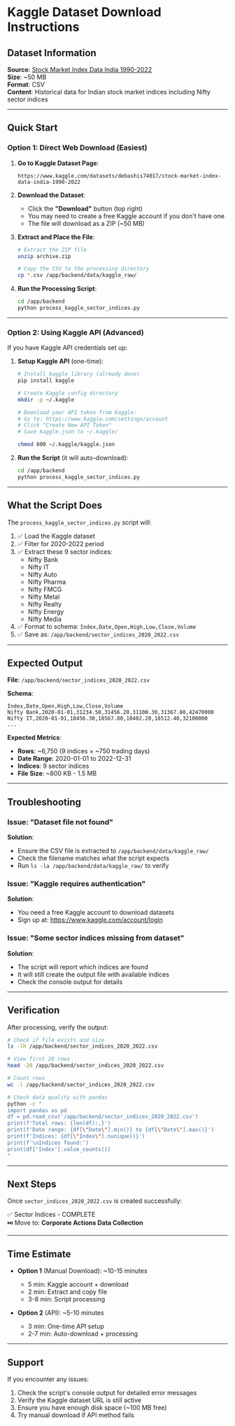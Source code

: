 # Kaggle Dataset Download Instructions

## Dataset Information
**Source**: [Stock Market Index Data India 1990-2022](https://www.kaggle.com/datasets/debashis74017/stock-market-index-data-india-1990-2022)  
**Size**: ~50 MB  
**Format**: CSV  
**Content**: Historical data for Indian stock market indices including Nifty sector indices

---

## Quick Start

### Option 1: Direct Web Download (Easiest)

1. **Go to Kaggle Dataset Page**:
   ```
   https://www.kaggle.com/datasets/debashis74017/stock-market-index-data-india-1990-2022
   ```

2. **Download the Dataset**:
   - Click the **"Download"** button (top right)
   - You may need to create a free Kaggle account if you don't have one
   - The file will download as a ZIP (~50 MB)

3. **Extract and Place the File**:
   ```bash
   # Extract the ZIP file
   unzip archive.zip
   
   # Copy the CSV to the processing directory
   cp *.csv /app/backend/data/kaggle_raw/
   ```

4. **Run the Processing Script**:
   ```bash
   cd /app/backend
   python process_kaggle_sector_indices.py
   ```

---

### Option 2: Using Kaggle API (Advanced)

If you have Kaggle API credentials set up:

1. **Setup Kaggle API** (one-time):
   ```bash
   # Install kaggle library (already done)
   pip install kaggle
   
   # Create Kaggle config directory
   mkdir -p ~/.kaggle
   
   # Download your API token from Kaggle:
   # Go to: https://www.kaggle.com/settings/account
   # Click "Create New API Token"
   # Save kaggle.json to ~/.kaggle/
   
   chmod 600 ~/.kaggle/kaggle.json
   ```

2. **Run the Script** (it will auto-download):
   ```bash
   cd /app/backend
   python process_kaggle_sector_indices.py
   ```

---

## What the Script Does

The `process_kaggle_sector_indices.py` script will:

1. ✅ Load the Kaggle dataset
2. ✅ Filter for 2020-2022 period
3. ✅ Extract these 9 sector indices:
   - Nifty Bank
   - Nifty IT
   - Nifty Auto
   - Nifty Pharma
   - Nifty FMCG
   - Nifty Metal
   - Nifty Realty
   - Nifty Energy
   - Nifty Media
4. ✅ Format to schema: `Index,Date,Open,High,Low,Close,Volume`
5. ✅ Save as: `/app/backend/sector_indices_2020_2022.csv`

---

## Expected Output

**File**: `/app/backend/sector_indices_2020_2022.csv`

**Schema**:
```csv
Index,Date,Open,High,Low,Close,Volume
Nifty Bank,2020-01-01,31234.50,31456.20,31100.30,31367.80,42470000
Nifty IT,2020-01-01,18456.30,18567.80,18402.20,18512.40,32100000
...
```

**Expected Metrics**:
- **Rows**: ~6,750 (9 indices × ~750 trading days)
- **Date Range**: 2020-01-01 to 2022-12-31
- **Indices**: 9 sector indices
- **File Size**: ~800 KB - 1.5 MB

---

## Troubleshooting

### Issue: "Dataset file not found"
**Solution**: 
- Ensure the CSV file is extracted to `/app/backend/data/kaggle_raw/`
- Check the filename matches what the script expects
- Run `ls -la /app/backend/data/kaggle_raw/` to verify

### Issue: "Kaggle requires authentication"
**Solution**: 
- You need a free Kaggle account to download datasets
- Sign up at: https://www.kaggle.com/account/login

### Issue: "Some sector indices missing from dataset"
**Solution**: 
- The script will report which indices are found
- It will still create the output file with available indices
- Check the console output for details

---

## Verification

After processing, verify the output:

```bash
# Check if file exists and size
ls -lh /app/backend/sector_indices_2020_2022.csv

# View first 20 rows
head -20 /app/backend/sector_indices_2020_2022.csv

# Count rows
wc -l /app/backend/sector_indices_2020_2022.csv

# Check data quality with pandas
python -c "
import pandas as pd
df = pd.read_csv('/app/backend/sector_indices_2020_2022.csv')
print(f'Total rows: {len(df):,}')
print(f'Date range: {df[\"Date\"].min()} to {df[\"Date\"].max()}')
print(f'Indices: {df[\"Index\"].nunique()}')
print(f'\nIndices found:')
print(df['Index'].value_counts())
"
```

---

## Next Steps

Once `sector_indices_2020_2022.csv` is created successfully:

✅ Sector Indices - COMPLETE  
⏭️ Move to: **Corporate Actions Data Collection**

---

## Time Estimate

- **Option 1** (Manual Download): ~10-15 minutes
  - 5 min: Kaggle account + download
  - 2 min: Extract and copy file
  - 3-8 min: Script processing

- **Option 2** (API): ~5-10 minutes
  - 3 min: One-time API setup
  - 2-7 min: Auto-download + processing

---

## Support

If you encounter any issues:
1. Check the script's console output for detailed error messages
2. Verify the Kaggle dataset URL is still active
3. Ensure you have enough disk space (~100 MB free)
4. Try manual download if API method fails
